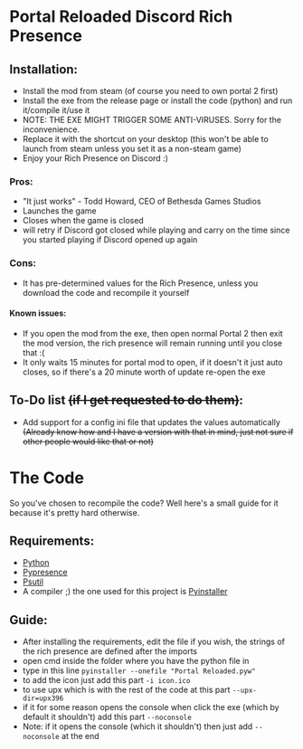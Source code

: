 # Portal Reloaded Discord Rich Presence

## Installation:
- Install the mod from steam (of course you need to own portal 2 first)
- Install the exe from the release page or install the code (python) and run it/compile it/use it
- NOTE: THE EXE MIGHT TRIGGER SOME ANTI-VIRUSES. Sorry for the inconvenience.
- Replace it with the shortcut on your desktop (this won't be able to launch from steam unless you set it as a non-steam game)
- Enjoy your Rich Presence on Discord :)

### Pros:
- "It just works" - Todd Howard, CEO of Bethesda Games Studios
- Launches the game
- Closes when the game is closed
- will retry if Discord got closed while playing and carry on the time since you started playing if Discord opened up again

### Cons:
- It has pre-determined values for the Rich Presence, unless you download the code and recompile it yourself

#### Known issues:
- If you open the mod from the exe, then open normal Portal 2 then exit the mod version, the rich presence will remain running until you close that :(
- It only waits 15 minutes for portal mod to open, if it doesn't it just auto closes, so if there's a 20 minute worth of update re-open the exe

## To-Do list ~~(if I get requested to do them)~~:
- Add support for a config ini file that updates the values automatically ~~(Already know how and I have a version with that in mind, just not sure if other people would like that or not)~~

# The Code
So you've chosen to recompile the code? Well here's a small guide for it because it's pretty hard otherwise.

## Requirements:
- [Python](https://www.python.org/)
- [Pypresence](https://github.com/qwertyquerty/pypresence)
- [Psutil](https://pypi.org/project/psutil/)
- A compiler ;) the one used for this project is [Pyinstaller](https://github.com/pyinstaller/pyinstaller)

## Guide:
- After installing the requirements, edit the file if you wish, the strings of the rich presence are defined after the imports
- open cmd inside the folder where you have the python file in
- type in this line `pyinstaller --onefile "Portal Reloaded.pyw"`
- to add the icon just add this part `-i icon.ico`
- to use upx which is with the rest of the code at this part `--upx-dir=upx396`
- if it for some reason opens the console when click the exe (which by default it shouldn't) add this part `--noconsole`
- Note: if it opens the console (which it shouldn't) then just add `--noconsole` at the end
